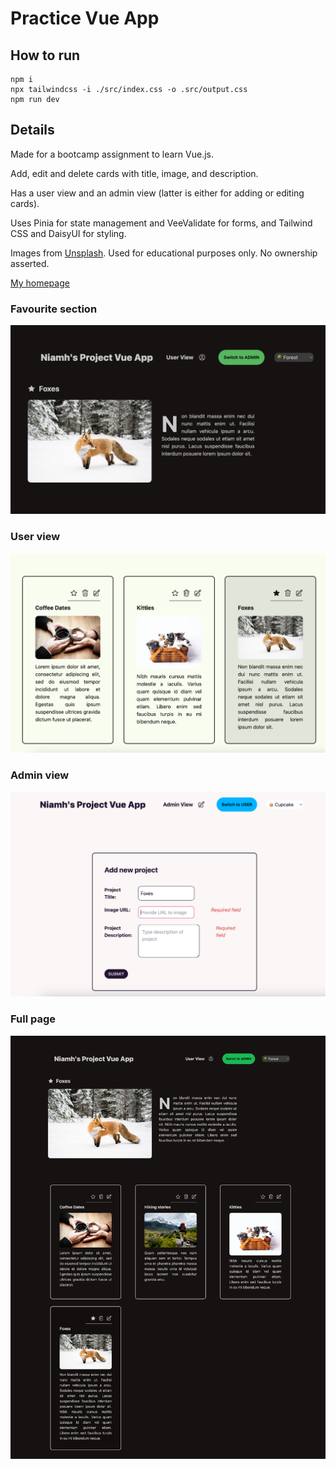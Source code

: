 # Practice Vue App

## How to run

```
npm i
npx tailwindcss -i ./src/index.css -o .src/output.css
npm run dev
```

## Details

Made for a bootcamp assignment to learn Vue.js.

Add, edit and delete cards with title, image, and description.

Has a user view and an admin view (latter is either for adding or editing cards).

Uses Pinia for state management and VeeValidate for forms, and Tailwind CSS and DaisyUI for styling.

Images from [Unsplash](https://unsplash.com/). Used for educational purposes only. No ownership asserted.

[My homepage](https://www.niamhdoyle.dev/)

### Favourite section

![Favourite section](/imgs/favourite.png)

### User view

![User view](/imgs/user_view.png)

### Admin view

![Admin view](/imgs/admin_view.png)

### Full page

![Full page](/imgs/full-page.png)
